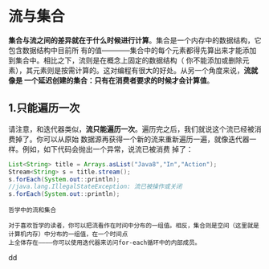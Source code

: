 流与集合
================================================================================
**集合与流之间的差异就在于什么时候进行计算**。集合是一个内存中的数据结构，它包含数据结构中目前所
有的值————集合中的每个元素都得先算出来才能添加到集合中。相比之下，流则是在概念上固定的数据结构（
你不能添加或删除元素），其元素则是按需计算的。这对编程有很大的好处。从另一个角度来说，**流就像是
一个延迟创建的集合：只有在消费者要求的时候才会计算值**。

## 1.只能遍历一次
请注意，和迭代器类似，**流只能遍历一次**。遍历完之后，我们就说这个流已经被消费掉了。你可以从原始
数据源再获得一个新的流来重新遍历一遍，就像迭代器一样。例如，如下代码会抛出一个异常，说流已被消费
掉了：
```java
List<String> title = Arrays.asList("Java8","In","Action");
Stream<String> s = title.stream();
s.forEach(System.out::println);
//java.lang.IllegalStateException: 流已被操作或关闭
s.forEach(System.out::println);
```
```
哲学中的流和集合

对于喜欢哲学的读者，你可以把流看作在时间中分布的一组值。相反，集合则是空间（这里就是计算机内存）中分布的一组值，在一个时间点
上全体存在————你可以使用迭代器来访问for-each循环中的内部成员。
```


























dd
